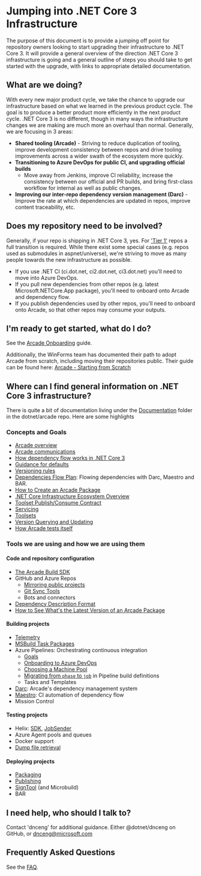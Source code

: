 # Jumping into .NET Core 3 Infrastructure

The purpose of this document is to provide a jumping off point for repository
owners looking to start upgrading their infrastructure to .NET Core 3. It will
provide a general overview of the direction .NET Core 3 infrastructure is going
and a general outline of steps you should take to get started with the upgrade,
with links to appropriate detailed documentation.

## What are we doing?

With every new major product cycle, we take the chance to upgrade our
infrastructure based on what we learned in the previous product cycle. The goal
is to produce a better product more efficiently in the next product cycle.  .NET
Core 3 is no different, though in many ways the infrastructure changes we are
making are much more an overhaul than normal.  Generally, we are focusing in 3
areas:
- **Shared tooling (Arcade)** - Striving to reduce duplication of tooling,
  improve development consistency between repos and drive tooling improvements
  across a wider swath of the ecosystem more quickly.
- **Transitioning to Azure DevOps for public CI, and upgrading official builds**
  - Move away from Jenkins, improve CI reliability, increase the consistency
  between our official and PR builds, and bring first-class workflow for
  internal as well as public changes.
- **Improving our inter-repo dependency version management (Darc)** - Improve
  the rate at which dependencies are updated in repos, improve content
  traceability, etc.

## Does my repository need to be involved?

Generally, if your repo is shipping in .NET Core 3, yes.  For ['Tier
1'](TierOneRepos.md) repos a full transition is required.  While there exist
some special cases (e.g. repos used as submodules in aspnet/universe), we're
striving to move as many people towards the new infrastructure as possible.
- If you use .NET CI (ci.dot.net, ci2.dot.net, ci3.dot.net) you'll need to move
  into Azure DevOps.
- If you pull new dependencies from other repos (e.g. latest
  Microsoft.NETCore.App package), you'll need to onboard onto Arcade and
  dependency flow.
- If you publish dependencies used by other repos, you'll need to onboard onto
  Arcade, so that other repos may consume your outputs.

## I'm ready to get started, what do I do?

See the [Arcade Onboarding](Onboarding.md) guide.

Additionally, the WinForms team has documented their path to adopt Arcade from scratch, including moving their repositories public. Their guide can be found here: [Arcade - Starting from Scratch](https://microsoft.sharepoint.com/:w:/t/MerriesWinFormsandSetup/EdJpqtiLVdtFuS6p10E0o_IBVu2WsETAd4zBf6YdVKsLcQ?rtime=MyHzd7Rx1kg)

## Where can I find general information on .NET Core 3 infrastructure?

There is quite a bit of documentation living under the
[Documentation](../Documentation/) folder in the dotnet/arcade repo.  Here are
some highlights

### Concepts and Goals

- [Arcade overview](Overview.md)
- [Arcade communications](./Policy/ArcadeCommunications.md)
- [How dependency flow works in .NET Core
  3](BranchesChannelsAndSubscriptions.md)
- [Guidance for defaults](./Policy/DefaultsGuidance.md)
- [Versioning rules](CorePackages/Versioning.md)
- [Dependencies Flow Plan](DependenciesFlowPlan.md): Flowing dependencies with Darc, Maestro and BAR.
- [How to Create an Arcade Package](HowToCreatePackages.md)
- [.NET Core Infrastructure Ecosystem Overview](InfrastructureEcosystemOverview.md)
- [Toolset Publish/Consume Contract](PublishConsumeContract.md)
- [Servicing](Servicing.md)
- [Toolsets](Toolsets.md)
- [Version Querying and Updating](VersionQueryingAndUpdating.md)
- [How Arcade tests itself](Validation/Overview.md)

### Tools we are using and how we are using them

#### Code and repository configuration
  - [The Arcade Build SDK](ArcadeSdk.md)
  - GitHub and Azure Repos
    - [Mirroring public projects](AzureDevOps/internal-mirror.md)
    - [Git Sync Tools](GitSyncTools.md)
    - Bots and connectors
  - [Dependency Description Format](DependencyDescriptionFormat.md)
  - [How to See What's the Latest Version of an Arcade Package](SeePackagesLatestVersion.md)

#### Building projects
  - [Telemetry](CorePackages/Telemetry.md)
  - [MSBuild Task Packages](TaskPackages.md)
  - Azure Pipelines: Orchestrating continuous integration
    - [Goals](AzureDevOps/WritingBuildDefinitions.md)
    - [Onboarding to Azure DevOps](AzureDevOps/AzureDevOpsOnboarding.md)
    - [Choosing a Machine Pool](ChoosingAMachinePool.md)
    - [Migrating from `phase` to `job`](AzureDevOps/PhaseToJobSchemaChange.md) in Pipeline build definitions
    - Tasks and Templates
  - [Darc](Darc.md): Arcade's dependency management system
  - [Maestro](Maestro.md): CI automation of dependency flow
  - Mission Control

#### Testing projects
  - Helix: [SDK](../src/Microsoft.DotNet.Helix/Sdk/Readme.md), [JobSender](../src/Microsoft.DotNet.Helix/Sdk/Readme.md)
  - Azure Agent pools and queues
  - Docker support
  - [Dump file retrieval](Dumps/Dumps.md)

#### Deploying projects
  - [Packaging](CorePackages/Packaging.md)
  - [Publishing](CorePackages/Publishing.md)
  - [SignTool](CorePackages/Signing.md) (and Microbuild)
  - BAR


## I need help, who should I talk to?

Contact 'dnceng' for additional guidance.  Either @dotnet/dnceng on GitHub, or
dnceng@microsoft.com

## Frequently Asked Questions

See the [FAQ](FAQ.md).
